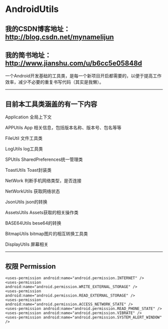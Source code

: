 # AndroidUtils
## 我的CSDN博客地址：http://blog.csdn.net/mynamelijun
## 我的简书地址： http://www.jianshu.com/u/b6cc5e05848d

一个Android开发基础的工具类，是每一个新项目开启都需要的，以便于提高工作效率，减少不必要的重复书写代码（其实是我懒）。

---

## 目前本工具类涵盖的有一下内容

Application   全局上下文

APPUtils   App 相关信息，包括版本名称、版本号、包名等等

FileUtil   文件工具类

LogUtils   log工具类

SPUtils   SharedPreferences统一管理类

ToastUtils   Toast封装类

NetWork   判断手机网络类型，是否连接

NetWorkUtils   获取网络状态

JsonUtils   json的转换

AssetsUtils   Assets获取的相关操作类

BASE64Utils   bese64的转换

BitmapUtils   bitmap图片的相互转换工具类

DisplayUtils   屏幕相关

---
## 权限 Permission
```
<uses-permission android:name="android.permission.INTERNET" />
<uses-permission android:name="android.permission.WRITE_EXTERNAL_STORAGE" />
<uses-permission android:name="android.permission.READ_EXTERNAL_STORAGE" />
<uses-permission android:name="android.permission.ACCESS_NETWORK_STATE" />
<uses-permission android:name="android.permission.READ_PHONE_STATE" />
<uses-permission android:name="android.permission.VIBRATE" />
<uses-permission android:name="android.permission.SYSTEM_ALERT_WINDOW" />
```

